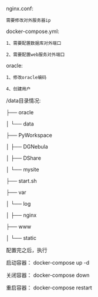 nginx.conf:

	需要修改对外服务器ip


docker-compose.yml:

	1、需要配置数据库对外端口

	2、需要配置web服务对外端口

oracle:

	1、修改oracle编码

	4、创建用户


/data目录情况:

├── oracle

│   └── data

├── PyWorkspace

│   ├── DGNebula

│   ├── DShare

│   └── mysite

├── start.sh

├── var

│   └── log

│   	├── nginx

├── www

│   └── static



配置完之后，执行

启动容器：
docker-compose up -d

关闭容器：
docker-compose down

重启容器：
docker-compose restart
